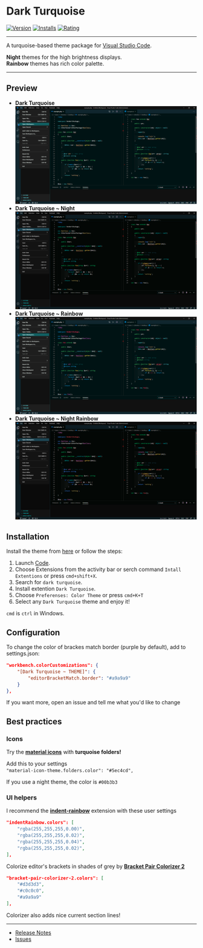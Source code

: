 # Dark Turquoise

[![Version](https://vsmarketplacebadge.apphb.com/version-short/vhood.dark-turquoise.svg?style=for-the-badge&colorA=10262e&colorB=116062)](https://marketplace.visualstudio.com/items?itemName=vhood.dark-turquoise)
[![Installs](https://vsmarketplacebadge.apphb.com/installs-short/vhood.dark-turquoise.svg?style=for-the-badge&colorA=10262e&colorB=116062)](https://marketplace.visualstudio.com/items?itemName=vhood.dark-turquoise)
[![Rating](https://vsmarketplacebadge.apphb.com/rating-star/vhood.dark-turquoise.svg?style=for-the-badge&colorA=10262e&colorB=116062)](https://marketplace.visualstudio.com/items?itemName=vhood.dark-turquoise&ssr=false#review-details)  

***

A turquoise-based theme package for [Visual Studio Code](https://code.visualstudio.com/).  
  
**Night** themes for the high brightness displays.  
**Rainbow** themes has rich color palette.  

***

## Preview

* **Dark Turquoise**
![Dark Turquoise](media/dt.png)
* **Dark Turquoise ~ Night**
![Dark Turquoise ~ Night](media/dtn.png)
* **Dark Turquoise ~ Rainbow**
![Dark Turquoise ~ Rainbow](media/dtr.png)
* **Dark Turquoise ~ Night Rainbow**
![Dark Turquoise ~ Noght Rainbow](media/dtnr.png)

## Installation

Install the theme from [here](https://marketplace.visualstudio.com/items?itemName=vhood.dark-turquoise) or follow the steps:

1. Launch [Code](https://code.visualstudio.com/).
2. Choose Extensions from the activity bar or serch command `Intall Extentions` or press `cmd+shift+X`.
3. Search for `dark turquoise`.
4. Install extention `Dark Turquoise`.
5. Choose `Preferenses: Color Theme` or press `cmd+K+T`
6. Select any `Dark Turquoise` theme and enjoy it!

`cmd` is `ctrl` in Windows.

## Configuration

To change the color of brackes match border (purple by default), add to settings.json:

```json
"workbench.colorCustomizations": {
    "[Dark Turquoise ~ THEME]": {
        "editorBracketMatch.border": "#a9a9a9"
    }
},
```

If you want more, open an issue and tell me what you'd like to change

## Best practices

### Icons

Try the **[material icons](https://marketplace.visualstudio.com/items?itemName=PKief.material-icon-theme)** with **turquoise folders!**  

Add this to your settings  
`"material-icon-theme.folders.color": "#5ec4cd",`  
  
If you use a night theme, the color is `#00b3b3`

### UI helpers

I recommend the **[indent-rainbow](https://marketplace.visualstudio.com/items?itemName=oderwat.indent-rainbow)** extension with these user settings

```json
"indentRainbow.colors": [
    "rgba(255,255,255,0.00)",
    "rgba(255,255,255,0.02)",
    "rgba(255,255,255,0.04)",
    "rgba(255,255,255,0.02)",
],
```
  
Colorize editor's brackets in shades of grey by **[Bracket Pair Colorizer 2](https://marketplace.visualstudio.com/items?itemName=CoenraadS.bracket-pair-colorizer-2)**

```json
"bracket-pair-colorizer-2.colors": [
    "#d3d3d3",
    "#c0c0c0",
    "#a9a9a9"
],
```

Colorizer also adds nice current section lines!

***

* [Release Notes](CHANGELOG.md)  
* [Issues](https://github.com/vhood/vscode-dark-turquoise-theme/issues)
